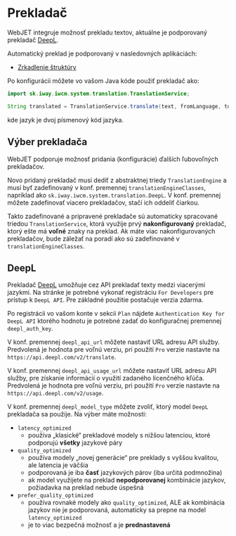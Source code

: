 # Prekladač

WebJET integruje možnosť prekladu textov, aktuálne je podporovaný prekladač [DeepL](https://www.deepl.com/).

Automatický preklad je podporovaný v nasledovných aplikáciách:

- [Zrkadlenie štruktúry](../../redactor/apps/docmirroring/README.md)

Po konfigurácii môžete vo vašom Java kóde použiť prekladač ako:

```java
import sk.iway.iwcm.system.translation.TranslationService;

String translated = TranslationService.translate(text, fromLanguage, toLanguage);
```

kde jazyk je dvoj písmenový kód jazyka.

## Výber prekladača

WebJET podporuje možnosť pridania (konfigurácie) ďalších ľubovoľných prekladačov.

Novo pridaný prekladač musí dediť z abstraktnej triedy `TranslationEngine` a musí byť zadefinovaný v konf. premennej `translationEngineClasses`, napríklad ako `sk.iway.iwcm.system.translation.DeepL`. V konf. premennej môžete zadefinovať viacero prekladačov, stačí ich oddeliť čiarkou.

Takto zadefinované a pripravené prekladače sú automaticky spracované triedou `TranslationService`, ktorá využije prvý **nakonfigurovaný** prekladač, ktorý ešte má **voľné** znaky na preklad. Ak máte viac nakonfigurovaných prekladačov, bude záležať na poradí ako sú zadefinované v `translationEngineClasses`.

## DeepL

Prekladač [DeepL](https://www.deepl.com/) umožňuje cez API prekladať texty medzi viacerými jazykmi. Na stránke je potrebné vykonať registráciu ```For Developers``` pre prístup k ```DeepL API```. Pre základné použitie postačuje verzia zdarma.

Po registrácii vo vašom konte v sekcii ```Plan``` nájdete ```Authentication Key for DeepL API``` ktorého hodnotu je potrebné zadať do konfiguračnej premennej ```deepl_auth_key```.

V konf. premennej `deepl_api_url` môžete nastaviť URL adresu API služby. Predvolená je hodnota pre voľnú verziu, pri použití `Pro` verzie nastavte na `https://api.deepl.com/v2/translate`.

V konf. premennej `deepl_api_usage_url` môžete nastaviť URL adresu API služby, pre získanie informácií o využití zadaného licenčného kľúča. Predvolená je hodnota pre voľnú verziu, pri použití `Pro` verzie nastavte na `https://api.deepl.com/v2/usage`.

V konf. premennej `deepl_model_type` môžete zvoliť, ktorý model `DeepL` prekladača sa použije. Na výber máte možnosti:

- `latency_optimized`
  - používa „klasické“ prekladové modely s nižšou latenciou, ktoré podporujú **všetky** jazykové páry
- `quality_optimized`
  - používa modely „novej generácie“ pre preklady s vyššou kvalitou, ale latencia je väčšia
  - podporovaná je iba **časť** jazykových párov (iba určitá podmnožina)
  - ak model využijete na preklad **nepodporovanej** kombinácie jazykov, požiadavka na preklad nebude úspešná
- `prefer_quality_optimized`
  - používa rovnaké modely ako `quality_optimized`, ALE ak kombinácia jazykov nie je podporovaná, automaticky sa prepne na model `latency_optimized`
  - je to viac bezpečná možnosť a je **prednastavená**